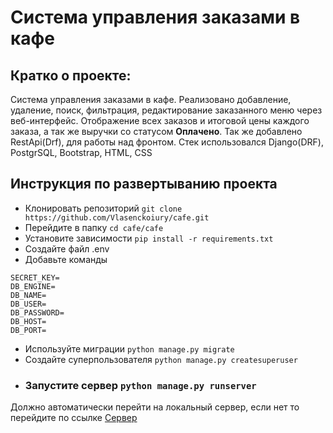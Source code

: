 # Система управления заказами в кафе

## Кратко о проекте: 
Система управления заказами в кафе. Реализовано добавление, удаление, поиск, фильтрация, редактирование заказанного меню через веб-интерфейс. Отображение всех заказов и итоговой цены каждого заказа, а так же выручки со статусом **Оплачено**. Так же добавлено RestApi(Drf), для работы над фронтом. Стек использовался Django(DRF), PostgrSQL, Bootstrap, HTML, CSS 


## Инструкция по развертыванию проекта 

- Клонировать репозиторий `git clone https://github.com/Vlasenckoiury/cafe.git`
- Перейдите в папку `cd cafe/cafe`
- Установите зависимости `pip install -r requirements.txt`
- Создайте файл .env
- Добавьте команды 
```dotenv
SECRET_KEY=
DB_ENGINE=
DB_NAME=
DB_USER=
DB_PASSWORD=
DB_HOST=
DB_PORT=
```
- Используйте миграции `python manage.py migrate`
- Создайте суперпользователя `python manage.py createsuperuser`
- ### Запустите сервер `python manage.py runserver`
Должно автоматически перейти на локальный сервер, если нет то перейдите по ссылке [Сервер](http://127.0.0.1:8000.)